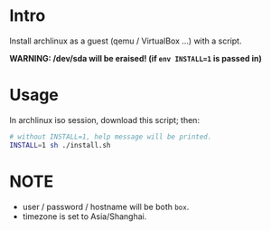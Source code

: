 # Intro
Install archlinux as a guest (qemu / VirtualBox ...) with a script.

**WARNING: /dev/sda will be eraised! (if `env INSTALL=1` is passed in)**

# Usage
In archlinux iso session, download this script; then:

```sh
# without INSTALL=1, help message will be printed.
INSTALL=1 sh ./install.sh
```

# NOTE
- user / password / hostname will be both `box`.
- timezone is set to Asia/Shanghai.
